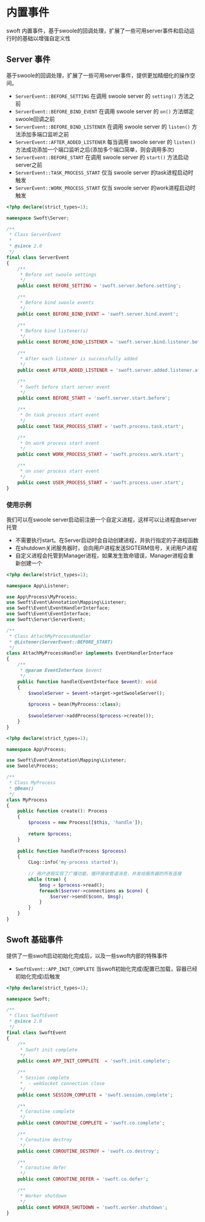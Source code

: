 # 内置事件

swoft 内置事件，基于swoole的回调处理，扩展了一些可用server事件和启动运行时的基础以增强自定义性

## Server 事件

基于swoole的回调处理，扩展了一些可用server事件，提供更加精细化的操作空间。

- `ServerEvent::BEFORE_SETTING` 在调用 swoole server 的 `setting()` 方法之前 
- `ServerEvent::BEFORE_BIND_EVENT` 在调用 swoole server 的 `on()` 方法绑定swoole回调之前
- `ServerEvent::BEFORE_BIND_LISTENER` 在调用 swoole server 的 `listen()` 方法添加多端口监听之前
- `ServerEvent::AFTER_ADDED_LISTENER` 每当调用 swoole server 的 `listen()` 方法成功添加一个端口监听之后(添加多个端口简单，则会调用多次)
- `ServerEvent::BEFORE_START` 在调用 swoole server 的 `start()` 方法启动server之前 
- `ServerEvent::TASK_PROCESS_START` 仅当 swoole server 的task进程启动时触发
- `ServerEvent::WORK_PROCESS_START` 仅当 swoole server 的work进程启动时触发

```php
<?php declare(strict_types=1);

namespace Swoft\Server;

/**
 * Class ServerEvent
 *
 * @since 2.0
 */
final class ServerEvent
{
    /**
     * Before set swoole settings
     */
    public const BEFORE_SETTING = 'swoft.server.before.setting';

    /**
     * Before bind swoole events
     */
    public const BEFORE_BIND_EVENT = 'swoft.server.bind.event';

    /**
     * Before bind listener(s)
     */
    public const BEFORE_BIND_LISTENER = 'swoft.server.bind.listener.before';

    /**
     * After each listener is successfully added
     */
    public const AFTER_ADDED_LISTENER = 'swoft.server.added.listener.after';

    /**
     * Swoft before start server event
     */
    public const BEFORE_START = 'swoft.server.start.before';

    /**
     * On task process start event
     */
    public const TASK_PROCESS_START = 'swoft.process.task.start';

    /**
     * On work process start event
     */
    public const WORK_PROCESS_START = 'swoft.process.work.start';

    /**
     * on user process start event
     */
    public const USER_PROCESS_START = 'swoft.process.user.start';
}
```

### 使用示例

我们可以在swoole server启动前注册一个自定义进程，这样可以让进程由server托管

- 不需要执行start。在Server启动时会自动创建进程，并执行指定的子进程函数
- 在shutdown关闭服务器时，会向用户进程发送SIGTERM信号，关闭用户进程
- 自定义进程会托管到Manager进程，如果发生致命错误，Manager进程会重新创建一个

```php
<?php declare(strict_types=1);

namespace App\Listener;

use App\Process\MyProcess;
use Swoft\Event\Annotation\Mapping\Listener;
use Swoft\Event\EventHandlerInterface;
use Swoft\Event\EventInterface;
use Swoft\Server\ServerEvent;

/**
 * Class AttachMyProcessHandler
 * @Listener(ServerEvent::BEFORE_START)
 */
class AttachMyProcessHandler implements EventHandlerInterface
{
    /**
     * @param EventInterface $event
     */
    public function handle(EventInterface $event): void
    {
        $swooleServer = $event->target->getSwooleServer();
        
        $process = bean(MyProcess::class);
        
        $swooleServer->addProcess($process->create());
    }
}
```

```php
<?php declare(strict_types=1);

namespace App\Process;

use Swoft\Event\Annotation\Mapping\Listener;
use Swoole\Process;

/**
 * Class MyProcess
 * @Bean()
 */
class MyProcess
{
    public function create(): Process
    {
        $process = new Process([$this, 'handle']);
        
        return $process;
    }
    
    public function handle(Process $process)
    {
        CLog::info('my-process started');
        
        // 用户进程实现了广播功能，循环接收管道消息，并发给服务器的所有连接
        while (true) {
            $msg = $process->read();
            foreach($server->connections as $conn) {
                $server->send($conn, $msg);
            }
        }
    }
}
```

## Swoft 基础事件

提供了一些swoft启动初始化完成后，以及一些swoft内部的特殊事件

- `SwoftEvent::APP_INIT_COMPLETE` 当swoft初始化完成(配置已加载，容器已经初始化完成)后触发

```php
<?php declare(strict_types=1);

namespace Swoft;

/**
 * Class SwoftEvent
 * @since 2.0
 */
final class SwoftEvent
{
    /**
     * Swoft init complete
     */
    public const APP_INIT_COMPLETE  = 'swoft.init.complete';

    /**
     * Session complete
     *  - webSocket connection close
     */
    public const SESSION_COMPLETE = 'swoft.session.complete';

    /**
     * Coroutine complete
     */
    public const COROUTINE_COMPLETE = 'swoft.co.complete';

    /**
     * Coroutine destroy
     */
    public const COROUTINE_DESTROY = 'swoft.co.destroy';

    /**
     * Coroutine defer
     */
    public const COROUTINE_DEFER = 'swoft.co.defer';

    /**
     * Worker shutdown
     */
    public const WORKER_SHUTDOWN = 'swoft.worker.shutdown';
}
```

